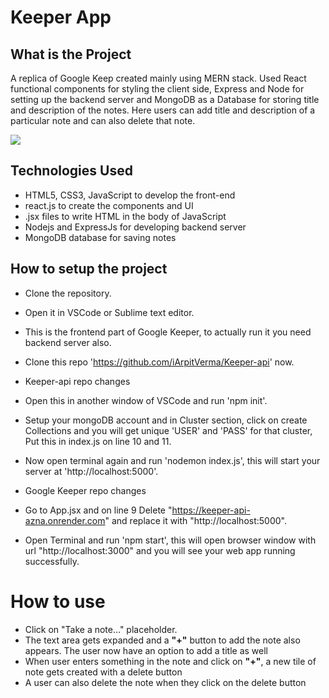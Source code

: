 # Keeper App


## What is the Project

A replica of Google Keep created mainly using MERN stack. Used React functional components for styling the client side, Express and Node for setting up the backend server and MongoDB as a Database for storing title and description of the notes. Here users can add title and description of a particular note and can also delete that note.

![]([https://github.com/iArpitVerma/Google-Keeper/blob/main/assets/images/initial-page.jpg](https://github.com/SunnyK9325/NoteZen-webApp/blob/main/assets/images/react_keeper_app.png))


## Technologies Used

* HTML5, CSS3, JavaScript to develop the front-end
* react.js to create the components and UI
* .jsx files to write HTML in the body of JavaScript
* Nodejs and ExpressJs for developing backend server
* MongoDB database for saving notes


## How to setup the project

* Clone the repository.
* Open it in VSCode or Sublime text editor.
* This is the frontend part of Google Keeper, to actually run it you need backend server also.
* Clone this repo 'https://github.com/iArpitVerma/Keeper-api' now.

* Keeper-api repo changes
* Open this in another window of VSCode and run 'npm init'.
* Setup your mongoDB account and in Cluster section, click on create Collections and you will get unique 'USER' and 'PASS' for that cluster, Put this in index.js on line 10 and 11.
* Now open terminal again and run 'nodemon index.js', this will start your server at 'http://localhost:5000'.

* Google Keeper repo changes
* Go to App.jsx and on line 9 Delete "https://keeper-api-azna.onrender.com" and replace it with "http://localhost:5000".
* Open Terminal and run 'npm start', this will open browser window with url "http://localhost:3000" and you will see your web app running successfully.


# How to use
* Click on "Take a note..." placeholder.
* The text area gets expanded and a **"+"** button to add the note also appears. The user now have an option to add a title as well
* When user enters something in the note and click on **"+"**, a new tile of note gets created with a delete button
* A user can also delete the note when they click on the delete button
